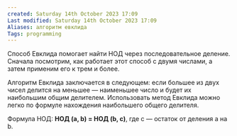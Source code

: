 ```yaml
---
created: Saturday 14th October 2023 17:09
Last modified: Saturday 14th October 2023 17:09
Aliases: алгоритм евклида
Tags: programming
---
```


Способ Евклида помогает найти НОД через последовательное деление. Сначала посмотрим, как работает этот способ с двумя числами, а затем применим его к трем и более.

Алгоритм Евклида заключается в следующем: если большее из двух чисел делится на меньшее — наименьшее число и будет их наибольшим общим делителем. Использовать метод Евклида можно легко по формуле нахождения наибольшего общего делителя.

Формула НОД: **НОД (a, b) = НОД (b, с)**, где с — остаток от деления a на b. 
